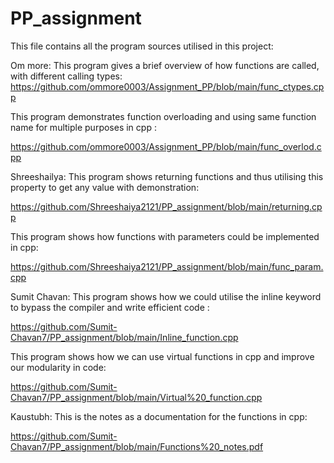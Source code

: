# PP_assignment
This file contains all the program sources 
utilised in this project:

Om more:
This program gives a brief overview of how functions are called, with different calling types:
https://github.com/ommore0003/Assignment_PP/blob/main/func_ctypes.cpp

This program demonstrates function overloading and using same function name for multiple purposes in cpp :

https://github.com/ommore0003/Assignment_PP/blob/main/func_overlod.cpp

Shreeshailya:
This program shows returning functions and thus utilising this property to get any value with demonstration:

https://github.com/Shreeshaiya2121/PP_assignment/blob/main/returning.cpp

This program shows how functions with parameters could be implemented in cpp:

https://github.com/Shreeshaiya2121/PP_assignment/blob/main/func_param.cpp

Sumit Chavan:
This program shows how we could utilise the inline keyword to bypass the compiler and write efficient code :

https://github.com/Sumit-Chavan7/PP_assignment/blob/main/Inline_function.cpp

This program shows how we can use virtual functions in cpp and improve our modularity in code:

https://github.com/Sumit-Chavan7/PP_assignment/blob/main/Virtual%20_function.cpp

Kaustubh:
This is the notes as a documentation for the functions in cpp:

https://github.com/Sumit-Chavan7/PP_assignment/blob/main/Functions%20_notes.pdf
